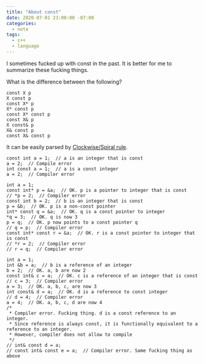 ```yaml
---
title: "About const"
date: 2020-07-01 23:00:00 -07:00
categories:
  - note
tags:
  - c++
  - language
---
```

I sometimes fucked up with const in the past. It is better for me to summarize these fucking things.  

What is the difference between the following?  
```
const X p
X const p
const X* p
X* const p
const X* const p
const X& p
X const& p
X& const p
const X& const p
```  
It can be easily parsed by [Clockwise/Spiral rule](http://c-faq.com/decl/spiral.anderson.html).

```
const int a = 1;  // a is an integer that is const
a = 2;  // Compile error
int const a = 1;  // a is a const integer
a = 2;  // Compiler error
```
```
int a = 1;
const int* p = &a;  // OK. p is a pointer to integer that is const
// *p = 2;  // Compiler error
const int b = 2;  // b is an integer that is const
p = &b;  // OK. p is a non-const pointer
int* const q = &a;  // OK. q is a const pointer to integer
*q = 3;  // OK. q is now 3
p = q;  // OK. p now points to a const pointer q
// q = p;  // Compiler error
const int* const r = &a;  // OK. r is a const pointer to integer that is const
// *r = 2;  // Compiler error
// r = q;  // Compiler error
```
```
int a = 1;
int &b = a;  // b is a reference of an integer
b = 2;  // OK. a, b are now 2
const int& c = a;  // OK. c is a reference of an integer that is const
// c = 3;  // Compiler error
a = 3;  // OK. a, b, c, are now 3
int const& d = a;  // OK. d is a reference to const integer
// d = 4;  // Compiler error
a = 4;  // OK. a, b, c, d are now 4
/*
 * Compiler error. Fucking thing. d is a const reference to an integer.
 * Since reference is always const, it is functionally equivalent to a reference to an integer.
 * However, compiler does not allow to compile
 */
// int& const d = a;
// const int& const e = a;  // Compiler error. Same fucking thing as above
```
